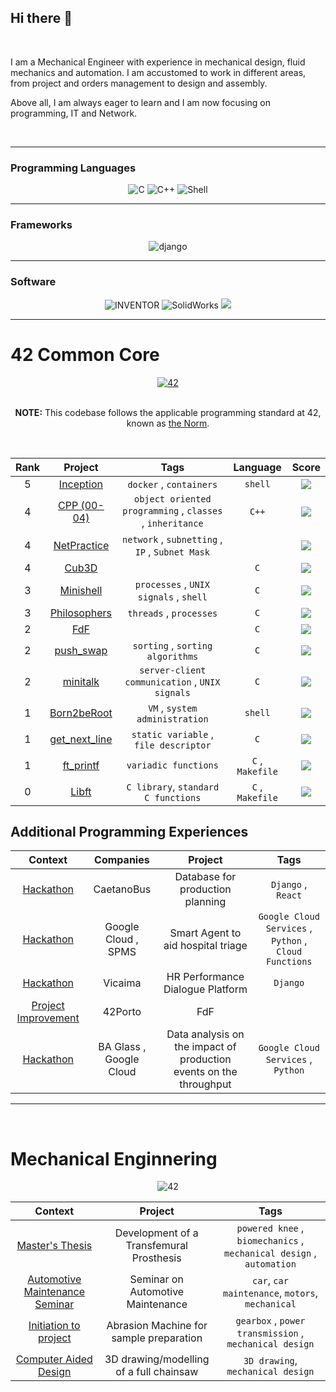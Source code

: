 ## Hi there 👋
</br>

I am a Mechanical Engineer with experience in mechanical design, fluid mechanics and automation. I am accustomed to work in different areas, from project and orders management to design and assembly.

Above all, I am always eager to learn and I am now focusing on programming, IT and Network.

</br>

___
### Programming Languages
<div align="center">
    <img src="https://img.shields.io/badge/c-0D1117.svg?style=for-the-badge&logo=c&logoColor=3893F5" alt="C"/>
    <img src="https://img.shields.io/badge/c%2B%2B-0D1117.svg?style=for-the-badge&logo=c%2B%2B&logoColor=3893F5" alt="C++"/>
    <img src="https://img.shields.io/badge/shell-0D1117.svg?style=for-the-badge&logo=gnu-bash&logoColor=3893F5" alt="Shell"/>
</div>

___
### Frameworks
<div align="center">
    <img src="https://img.shields.io/badge/django-0D1117.svg?style=for-the-badge&logo=django&logoColor=3893F5" alt="django"/>
</div>

___
### Software
<div align="center">
    <img src="https://img.shields.io/badge/Inventor-0D1117.svg?style=for-the-badge&logo=autodesk&logoColor=3893F5" alt="INVENTOR"/>
    <img src="https://img.shields.io/badge/Solidworks-0D1117.svg?style=for-the-badge&logo=dassaultsystemes&logoColor=3893F5" alt="SolidWorks"/>
    <img src="https://img.shields.io/badge/docker-0D1117.svg?style=for-the-badge&logo=docker&logoColor=3893F5 alt="docker"/>
</div>
    
___
# 42 Common Core


<div align="center">
<a href="https://42.fr/en/the-program/software-engineer-degree/">
    <img src="https://img.shields.io/badge/42%20School-Common%20Core%20curriculum-%2315bbbb" alt="42"/>
</a>
</div>
</br>
<div align="center">
    <p><strong>NOTE:</strong> This codebase follows the applicable programming standard at 42, known as 
    <a href="https://github.com/teresa-chow/42-common-core/blob/main/en_norm_v4_2023.pdf">the Norm</a>.</p>
</div>

</br>
<div align="center">
    
Rank | Project | Tags | Language | Score 
:--:|:--:|:--:|:--:|:--:
5 | [Inception](https://github.com/mjorgecruz/42_inception) | `docker` , `containers` | `shell` | <img src="https://img.shields.io/badge/100-111111?style=for-the-badge&label=125&labelColor=7CFC00&color=grey"/>
4 | [CPP (00-04)](https://github.com/mjorgecruz/42_cpp_00-04/tree/main) |`object oriented programming` , `classes` , `inheritance` | `C++`| <img src="https://img.shields.io/badge/100-111111?style=for-the-badge&label=100&labelColor=7CFC00&color=grey"/>
4 | [NetPractice](https://github.com/mjorgecruz/42_netpractice) | `network` , `subnetting` , `IP` , `Subnet Mask`| | <img src="https://img.shields.io/badge/100-111111?style=for-the-badge&label=100&labelColor=7CFC00&color=grey"/>
4 | [Cub3D](https://github.com/mjorgecruz/42_cub3d) | | `C` | <img src="https://img.shields.io/badge/100-111111?style=for-the-badge&label=125&labelColor=7CFC00&color=grey"/>
3 | [Minishell](https://github.com/mjorgecruz/42_minishell) | `processes` , `UNIX signals` , `shell` | `C` | <img src="https://img.shields.io/badge/100-111111?style=for-the-badge&label=125&labelColor=7CFC00&color=grey"/>
3 | [Philosophers](https://github.com/mjorgecruz/42_philosophers) | `threads` , `processes` | `C` | <img src="https://img.shields.io/badge/100-111111?style=for-the-badge&label=125&labelColor=7CFC00&color=grey"/>
2 | [FdF](https://github.com/mjorgecruz/42_fdf) | | `C` | <img src="https://img.shields.io/badge/100-111111?style=for-the-badge&label=125&labelColor=7CFC00&color=grey"/>
2 | [push_swap](https://github.com/mjorgecruz/42_push_swap) | `sorting` , `sorting algorithms` | `C` | <img src="https://img.shields.io/badge/100-111111?style=for-the-badge&label=125&labelColor=7CFC00&color=grey"/>
2 | [minitalk](https://github.com/mjorgecruz/42_minitalk) | `server-client communication` , `UNIX signals` | `C` | <img src="https://img.shields.io/badge/100-111111?style=for-the-badge&label=125&labelColor=7CFC00&color=grey"/>
1 | [Born2beRoot](https://github.com/mjorgecruz/42_born2beroot)  | `VM` , `system administration` | `shell` | <img src="https://img.shields.io/badge/100-111111?style=for-the-badge&label=125&labelColor=7CFC00&color=grey"/>
1 | [get_next_line](https://github.com/mjorgecruz/42_get_next_line) | `static variable` , `file descriptor` | `C` |  <img src="https://img.shields.io/badge/100-111111?style=for-the-badge&label=112&labelColor=AAFF44&color=grey"/>
1 | [ft_printf](https://github.com/mjorgecruz/42_ft_printf) | `variadic functions` | `C` , `Makefile` | <img src="https://img.shields.io/badge/100-111111?style=for-the-badge&label=100&labelColor=BBFF77&color=grey">
0 | [Libft](https://github.com/mjorgecruz/42_libft) | `C library`, `standard C functions` | `C` , `Makefile` | <img src="https://img.shields.io/badge/100-111111?style=for-the-badge&label=112&labelColor=AAFF44&color=grey"/>

</div>

## Additional Programming Experiences
<div align="center">
    
Context | Companies | Project | Tags 
:--:|:--:|:--:|:--:
[Hackathon](https://github.com/mjorgecruz/caetano_hackathon)  | CaetanoBus | Database for production planning | `Django` , `React`
[Hackathon](https://github.com/mjorgecruz/google_hackathon)  | Google Cloud , SPMS | Smart Agent to aid hospital triage |  `Google Cloud Services` , `Python` , `Cloud Functions`
[Hackathon](https://github.com/mjorgecruz/vicaima) | Vicaima | HR Performance Dialogue Platform | `Django`
[Project Improvement](https://github.com/mjorgecruz/FdF) | 42Porto | FdF |  
[Hackathon](https://github.com/mjorgecruz/BA-Glass_Hackathon) | BA Glass , Google Cloud | Data analysis on the impact of production events on the throughput | `Google Cloud Services` , `Python`

</div>


___

</br>

# Mechanical Enginnering

<div align="center">
<a>
    <img src="https://img.shields.io/badge/FEUP-Mechanical%20Enginnering-%2315bbbb" alt="42"/>
</a>

Context | Project | Tags 
:--:|:--:|:--:
[Master's Thesis](https://github.com/mjorgecruz/masters) | Development of a Transfemural Prosthesis | `powered knee` , `biomechanics` , `mechanical design` , `automation` 
[Automotive Maintenance Seminar](https://github.com/mjorgecruz/workshop_auto) | Seminar on Automotive Maintenance | `car`, `car maintenance`, `motors`, `mechanical`
[Initiation to project](https://github.com/mjorgecruz/project_mechanical) | Abrasion Machine for sample preparation | `gearbox` , `power transmission` , `mechanical design`
[Computer Aided Design](https://github.com/mjorgecruz/chainsaw) | 3D drawing/modelling of a full chainsaw | `3D drawing`, `mechanical design`

